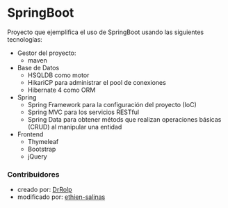 # SpringBoot

Proyecto que ejemplifica el uso de SpringBoot usando las siguientes tecnologías:

* Gestor del proyecto:
    * maven
* Base de Datos
    * HSQLDB como motor
    * HikariCP para administrar el pool de conexiones
    * Hibernate 4 como ORM
* Spring
    * Spring Framework para la configuración del proyecto (IoC)
    * Spring MVC para los servicios RESTful
    * Spring Data para obtener métods que realizan operaciones básicas (CRUD) al manipular una entidad
* Frontend
    * Thymeleaf 
    * Bootstrap
    * jQuery

### Contribuidores
* creado por: [DrRolp](https://github.com/drrolp)
* modificado por: [ethien-salinas](https://github.com/ethien-salinas)
